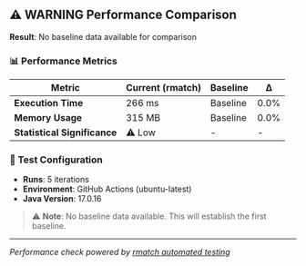 ## ⚠️ WARNING Performance Comparison

**Result**: No baseline data available for comparison

### 📊 Performance Metrics

| Metric | Current (rmatch) | Baseline | Δ |
|--------|------------------|----------|---|
| **Execution Time** | 266 ms | Baseline | 0.0% |
| **Memory Usage** | 315 MB | Baseline | 0.0% |
| **Statistical Significance** | ⚠️ Low | - | - |

### 🔬 Test Configuration
- **Runs**: 5 iterations
- **Environment**: GitHub Actions (ubuntu-latest)
- **Java Version**: 17.0.16

> ⚠️ **Note**: No baseline data available. This will establish the first baseline.

---
*Performance check powered by [rmatch automated testing](PRD_PERFORMANCE_GITHUB_ACTION.md)*
